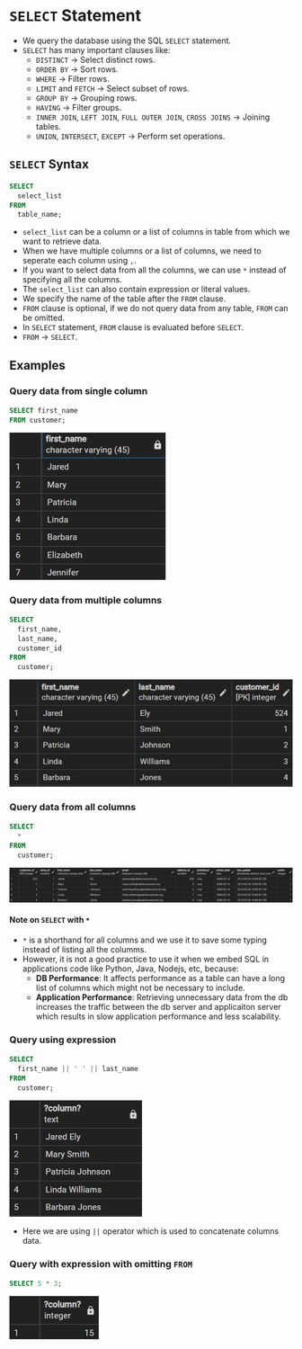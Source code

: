 # `SELECT` Statement

- We query the database using the SQL `SELECT` statement.
- `SELECT` has many important clauses like:
  - `DISTINCT` -> Select distinct rows.
  - `ORDER BY` -> Sort rows.
  - `WHERE` -> Filter rows.
  - `LIMIT` and `FETCH` -> Select subset of rows.
  - `GROUP BY` -> Grouping rows.
  - `HAVING` -> Filter groups.
  - `INNER JOIN`, `LEFT JOIN`, `FULL OUTER JOIN`, `CROSS JOINS` -> Joining tables.
  - `UNION`, `INTERSECT`, `EXCEPT` -> Perform set operations.

## `SELECT` Syntax

```sql
SELECT
  select_list
FROM
  table_name;
```

- `select_list` can be a column or a list of columns in table from which we want to retrieve data.
- When we have multiple columns or a list of columns, we need to seperate each column using `,`.
- If you want to select data from all the columns, we can use `*` instead of specifying all the columns.
- The `select_list` can also contain expression or literal values.
- We specify the name of the table after the `FROM` clause.
- `FROM` clause is optional, if we do not query data from any table, `FROM` can be omitted.
- In `SELECT` statement, `FROM` clause is evaluated before `SELECT`.
- `FROM` → `SELECT`.

## Examples

### Query data from single column

```sql
SELECT first_name
FROM customer;
```

![Query data from single column](images/image.png)

### Query data from multiple columns

```sql
SELECT
  first_name,
  last_name,
  customer_id
FROM
  customer;
```

![Query data from multiple columns](images/image-1.png)

### Query data from all columns

```sql
SELECT
  *
FROM
  customer;
```

![Query data from all columns](images/image-2.png)

#### Note on `SELECT` with `*`

- `*` is a shorthand for all columns and we use it to save some typing instead of listing all the columms.
- However, it is not a good practice to use it when we embed SQL in applications code like Python, Java, Nodejs, etc, because:
  - **DB Performance**: It affects performance as a table can have a long list of columns which might not be necessary to include.
  - **Application Performance**: Retrieving unnecessary data from the db increases the traffic between the db server and applicaiton server which results in slow application performance and less scalability.

### Query using expression

```sql
SELECT
  first_name || ' ' || last_name
FROM
  customer;
```

![Query using expression](images/image-3.png)

- Here we are using `||` operator which is used to concatenate columns data.

### Query with expression with omitting `FROM`

```sql
SELECT 5 * 3;
```

![Query with expression with omitting `FROM`](images/image-4.png)

